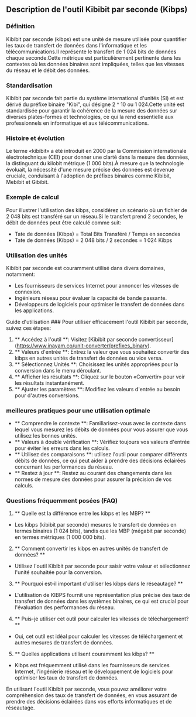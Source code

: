## Description de l'outil Kibibit par seconde (Kibps)

### Définition
Kibibit par seconde (kibps) est une unité de mesure utilisée pour quantifier les taux de transfert de données dans l'informatique et les télécommunications.Il représente le transfert de 1 024 bits de données chaque seconde.Cette métrique est particulièrement pertinente dans les contextes où les données binaires sont impliquées, telles que les vitesses du réseau et le débit des données.

### Standardisation
Kibibit par seconde fait partie du système international d'unités (SI) et est dérivé du préfixe binaire "Kibi", qui désigne 2 ^ 10 ou 1 024.Cette unité est standardisée pour garantir la cohérence de la mesure des données sur diverses plates-formes et technologies, ce qui la rend essentielle aux professionnels en informatique et aux télécommunications.

### Histoire et évolution
Le terme «kibibit» a été introduit en 2000 par la Commission internationale électrotechnique (CEI) pour donner une clarté dans la mesure des données, la distinguant du kilobit métrique (1 000 bits).À mesure que la technologie évoluait, la nécessité d'une mesure précise des données est devenue cruciale, conduisant à l'adoption de préfixes binaires comme Kibibit, Mebibit et Gibibit.

### Exemple de calcul
Pour illustrer l'utilisation des kibps, considérez un scénario où un fichier de 2 048 bits est transféré sur un réseau.Si le transfert prend 2 secondes, le débit de données peut être calculé comme suit:
- Tate de données (Kibps) = Total Bits Transféré / Temps en secondes
- Tate de données (Kibps) = 2 048 bits / 2 secondes = 1 024 Kibps

### Utilisation des unités
Kibibit par seconde est couramment utilisé dans divers domaines, notamment:
- Les fournisseurs de services Internet pour annoncer les vitesses de connexion.
- Ingénieurs réseau pour évaluer la capacité de bande passante.
- Développeurs de logiciels pour optimiser le transfert de données dans les applications.

Guide d'utilisation ###
Pour utiliser efficacement l'outil Kibibit par seconde, suivez ces étapes:
1. ** Accédez à l'outil **: Visitez [Kibibit par seconde convertisseur] (https://www.inayam.co/unit-converter/prefixes_binary).
2. ** Valeurs d'entrée **: Entrez la valeur que vous souhaitez convertir des kibps en autres unités de transfert de données ou vice versa.
3. ** Sélectionnez Unités **: Choisissez les unités appropriées pour la conversion dans le menu déroulant.
4. ** Afficher les résultats **: Cliquez sur le bouton «Convertir» pour voir les résultats instantanément.
5. ** Ajuster les paramètres **: Modifiez les valeurs d'entrée au besoin pour d'autres conversions.

### meilleures pratiques pour une utilisation optimale
- ** Comprendre le contexte **: Familiarisez-vous avec le contexte dans lequel vous mesurez les débits de données pour vous assurer que vous utilisez les bonnes unités.
- ** Valeurs à double vérification **: Vérifiez toujours vos valeurs d'entrée pour éviter les erreurs dans les calculs.
- ** Utilisez des comparaisons **: utilisez l'outil pour comparer différents débits de données, ce qui peut aider à prendre des décisions éclairées concernant les performances du réseau.
- ** Restez à jour **: Restez au courant des changements dans les normes de mesure des données pour assurer la précision de vos calculs.

### Questions fréquemment posées (FAQ)

1. ** Quelle est la différence entre les kibps et les MBP? **
- Les kibps (kibibit par seconde) mesures le transfert de données en termes binaires (1 024 bits), tandis que les MBP (mégabit par seconde) en termes métriques (1 000 000 bits).

2. ** Comment convertir les kibps en autres unités de transfert de données? **
- Utilisez l'outil Kibibit par seconde pour saisir votre valeur et sélectionnez l'unité souhaitée pour la conversion.

3. ** Pourquoi est-il important d'utiliser les kibps dans le réseautage? **
- L'utilisation de KIBPS fournit une représentation plus précise des taux de transfert de données dans les systèmes binaires, ce qui est crucial pour l'évaluation des performances du réseau.

4. ** Puis-je utiliser cet outil pour calculer les vitesses de téléchargement? **
- Oui, cet outil est idéal pour calculer les vitesses de téléchargement et autres mesures de transfert de données.

5. ** Quelles applications utilisent couramment les kibps? **
- Kibps est fréquemment utilisé dans les fournisseurs de services Internet, l'ingénierie réseau et le développement de logiciels pour optimiser les taux de transfert de données.

En utilisant l'outil Kibibit par seconde, vous pouvez améliorer votre compréhension des taux de transfert de données, en vous assurant de prendre des décisions éclairées dans vos efforts informatiques et de réseautage.